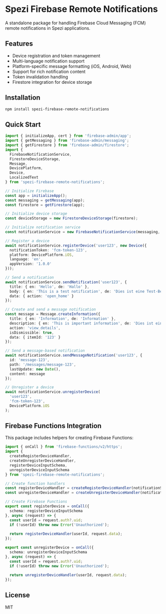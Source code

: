 <!--

This source file is part of the Stanford Biodesign Digital Health Next.js Template open-source project

SPDX-FileCopyrightText: 2023 Stanford University and the project authors (see CONTRIBUTORS.md)

SPDX-License-Identifier: MIT

-->

# Spezi Firebase Remote Notifications

A standalone package for handling Firebase Cloud Messaging (FCM) remote notifications in Spezi applications.

## Features

- Device registration and token management
- Multi-language notification support
- Platform-specific message formatting (iOS, Android, Web)
- Support for rich notification content
- Token invalidation handling
- Firestore integration for device storage

## Installation

```bash
npm install spezi-firebase-remote-notifications
```

## Quick Start

```typescript
import { initializeApp, cert } from 'firebase-admin/app';
import { getMessaging } from 'firebase-admin/messaging';
import { getFirestore } from 'firebase-admin/firestore';
import { 
  FirebaseNotificationService, 
  FirestoreDeviceStorage,
  Message,
  DevicePlatform,
  Device,
  LocalizedText
} from 'spezi-firebase-remote-notifications';

// Initialize Firebase
const app = initializeApp();
const messaging = getMessaging(app);
const firestore = getFirestore(app);

// Initialize device storage
const deviceStorage = new FirestoreDeviceStorage(firestore);

// Initialize notification service
const notificationService = new FirebaseNotificationService(messaging, deviceStorage);

// Register a device
await notificationService.registerDevice('user123', new Device({
  notificationToken: 'fcm-token-123',
  platform: DevicePlatform.iOS,
  language: 'en',
  appVersion: '1.0.0'
}));

// Send a notification
await notificationService.sendNotification('user123', {
  title: { en: 'Hello', de: 'Hallo' },
  body: { en: 'This is a test notification', de: 'Dies ist eine Test-Benachrichtigung' },
  data: { action: 'open_home' }
});

// Create and send a message notification
const message = Message.createInformation({
  title: { en: 'Information', de: 'Information' },
  description: { en: 'This is important information', de: 'Dies ist eine wichtige Information' },
  action: 'view_details',
  isDismissible: true,
  data: { itemId: '123' }
});

// Send a message-based notification
await notificationService.sendMessageNotification('user123', {
  id: 'message-123',
  path: '/messages/message-123',
  lastUpdate: new Date(),
  content: message
});

// Unregister a device
await notificationService.unregisterDevice(
  'user123', 
  'fcm-token-123', 
  DevicePlatform.iOS
);
```

## Firebase Functions Integration

This package includes helpers for creating Firebase Functions:

```typescript
import { onCall } from 'firebase-functions/v2/https';
import { 
  createRegisterDeviceHandler, 
  createUnregisterDeviceHandler,
  registerDeviceInputSchema,
  unregisterDeviceInputSchema
} from 'spezi-firebase-remote-notifications';

// Create function handlers
const registerDeviceHandler = createRegisterDeviceHandler(notificationService);
const unregisterDeviceHandler = createUnregisterDeviceHandler(notificationService);

// Create Firebase Functions
export const registerDevice = onCall({ 
  schema: registerDeviceInputSchema 
}, async (request) => {
  const userId = request.auth?.uid;
  if (!userId) throw new Error('Unauthorized');
  
  return registerDeviceHandler(userId, request.data);
});

export const unregisterDevice = onCall({ 
  schema: unregisterDeviceInputSchema 
}, async (request) => {
  const userId = request.auth?.uid;
  if (!userId) throw new Error('Unauthorized');
  
  return unregisterDeviceHandler(userId, request.data);
});
```

## License

MIT